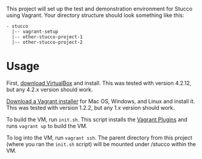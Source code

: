 
This project will set up the test and demonstration environment for Stucco using Vagrant. Your directory structure should look something like this:

    - stucco
      |-- vagrant-setup
      |-- other-stucco-project-1
      |-- other-stucco-project-2

# Usage

First, [download VirtualBox](https://www.virtualbox.org/wiki/Downloads) and install. This was tested with version 4.2.12, but any 4.2.x version should work.

[Download a Vagrant installer](http://downloads.vagrantup.com/) for Mac OS, Windows, and Linux and install it. This was tested with version 1.2.2, but any 1.x version should work.

To build the VM, run `init.sh`. This script installs the [Vagrant Plugins](http://docs.vagrantup.com/v2/plugins/index.html) and runs `vagrant up` to build the VM.

To log into the VM, run `vagrant ssh`. The parent directory from this project (where you ran the `init.sh` script) will be mounted under /stucco within the VM.